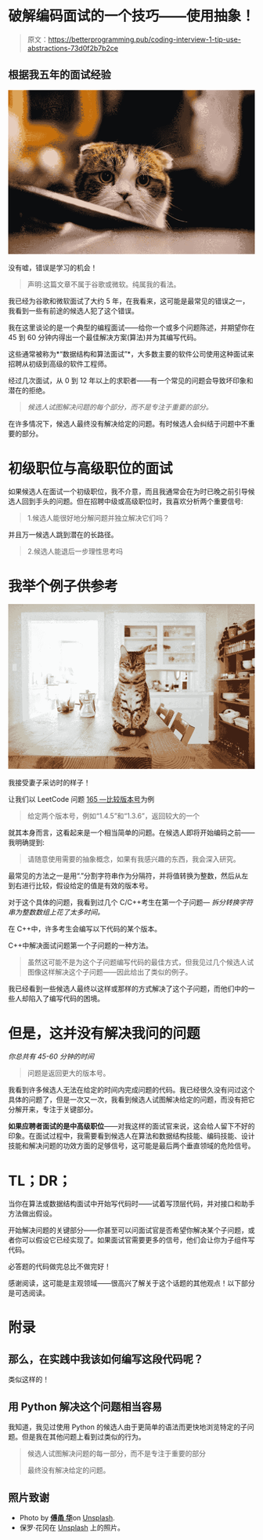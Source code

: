 # 破解编码面试的一个技巧——使用抽象！

> 原文：<https://betterprogramming.pub/coding-interview-1-tip-use-abstractions-73d0f2b7b2ce>

## 根据我五年的面试经验

![](img/d31d122e98184c61d2f289203f2cd973.png)

没有嘘，错误是学习的机会！

> 声明:这篇文章不属于谷歌或微软。纯属我的看法。

我已经为谷歌和微软面试了大约 5 年，在我看来，这可能是最常见的错误之一，我看到一些有前途的候选人犯了这个错误。

我在这里谈论的是一个典型的编程面试——给你一个或多个问题陈述，并期望你在 45 到 60 分钟内得出一个最佳解决方案(算法)并为其编写代码。

这些通常被称为*“数据结构和算法面试”*，大多数主要的软件公司使用这种面试来招聘从初级到高级的软件工程师。

经过几次面试，从 0 到 12 年以上的求职者——有一个常见的问题会导致坏印象和潜在的拒绝。

> *候选人试图解决问题的每个部分，而不是专注于重要的部分。*

在许多情况下，候选人最终没有解决给定的问题。有时候选人会纠结于问题中不重要的部分。

# 初级职位与高级职位的面试

如果候选人在面试一个初级职位，我不介意，而且我通常会在为时已晚之前引导候选人回到手头的问题。但在招聘中级或高级职位时，我喜欢分析两个重要信号:

> 1.候选人能很好地分解问题并独立解决它们吗？

并且万一候选人跳到潜在的长路径。

> 2.候选人能退后一步理性思考吗

# 我举个例子供参考

![](img/138319b4d97e90a6baff6a378b46109a.png)

我接受妻子采访时的样子！

让我们以 LeetCode 问题 [165 —比较版本号](https://leetcode.com/problems/compare-version-numbers/)为例

> 给定两个版本号，例如“1.4.5”和“1.3.6”，返回较大的一个

就其本身而言，这看起来是一个相当简单的问题。在候选人即将开始编码之前——我明确提到:

> 请随意使用需要的抽象概念，如果有我感兴趣的东西，我会深入研究。

最常见的方法之一是用“.”分割字符串作为分隔符，并将值转换为整数，然后从左到右进行比较，假设给定的值是有效的版本号。

对于这个具体的问题，我看到过几个 C/C++考生在第一个子问题— *拆分转换字符串为整数数组上花了太多时间。*

在 C++中，许多考生会编写以下代码的某个版本。

C++中解决面试问题第一个子问题的一种方法。

> 虽然这可能不是为这个子问题编写代码的最佳方式，但我见过几个候选人试图像这样解决这个子问题——因此给出了类似的例子。

我已经看到一些候选人最终以这样或那样的方式解决了这个子问题，而他们中的一些人却陷入了编写代码的困境。

# 但是，这并没有解决我问的问题

*你总共有 45-60 分钟的时间*

> 问题是返回更大的版本号。

我看到许多候选人无法在给定的时间内完成问题的代码。我已经很久没有问过这个具体的问题了，但是一次又一次，我看到候选人试图解决给定的问题，而没有把它分解开来，专注于关键部分。

**如果应聘者面试的是中高级职位**——对我这样的面试官来说，这会给人留下不好的印象。在面试过程中，我需要看到候选人在算法和数据结构技能、编码技能、设计技能和解决问题的功效方面的足够信号，这可能是最后两个垂直领域的危险信号。

# TL；DR；

当你在算法或数据结构面试中开始写代码时——试着写顶层代码，并对接口和助手方法做出假设。

开始解决问题的关键部分——你甚至可以问面试官是否希望你解决某个子问题，或者你可以假设它已经实现了。如果面试官需要更多的信号，他们会让你为子组件写代码。

必答题的代码做完总比不做完好！

感谢阅读，这可能是主观领域——很高兴了解关于这个话题的其他观点！以下部分是可选阅读。

# 附录

## 那么，在实践中我该如何编写这段代码呢？

类似这样的！

## 用 Python 解决这个问题相当容易

我知道，我见过使用 Python 的候选人由于更简单的语法而更快地浏览特定的子问题。但是我在其他问题上看到过类似的行为。

> 候选人试图解决问题的每一部分，而不是专注于重要的部分
> 
> 最终没有解决给定的问题。

## 照片致谢

*   Photo by [**傅甬 华**](https://unsplash.com/@hhh13)on [Unsplash](https://unsplash.com/photos/tEMU4lzAL0w).
*   保罗·花冈在 [Unsplash](https://unsplash.com/photos/w2DsS-ZAP4U) 上的照片。